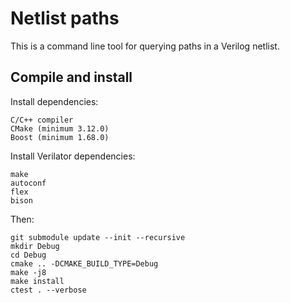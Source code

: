 # Netlist paths

This is a command line tool for querying paths in a Verilog netlist.

## Compile and install

Install dependencies:
```
C/C++ compiler
CMake (minimum 3.12.0)
Boost (minimum 1.68.0)
```
Install Verilator dependencies:
```
make
autoconf
flex
bison
```
Then:
```
git submodule update --init --recursive
mkdir Debug
cd Debug
cmake .. -DCMAKE_BUILD_TYPE=Debug
make -j8
make install
ctest . --verbose
```
